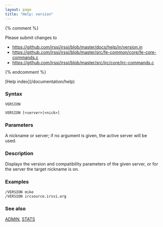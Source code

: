 ```yaml
---
layout: page
title: "Help: version"
---
```


{% comment %}

Please submit changes to
- https://github.com/irssi/irssi/blob/master/docs/help/in/version.in
- https://github.com/irssi/irssi/blob/master/src/fe-common/core/fe-core-commands.c
- https://github.com/irssi/irssi/blob/master/src/irc/core/irc-commands.c


{% endcomment %}
<nav markdown="1">
[Help index](/documentation/help)
</nav>

### Syntax ###

<div class="highlight irssisyntax"><pre style="\-\-cmdlen:6ch"><code><span class="synB">VERSION</span></code></pre></div>


<div class="highlight irssisyntax"><pre style="\-\-cmdlen:7ch"><code><span class="synB">VERSION</span> <span class="syn10">[<span class="syn09">&lt;server></span>|<span class="syn09">&lt;nick></span>]</span></code></pre></div>



### Parameters ###

A nickname or server; if no argument is given, the active server will be
used.

### Description ###

Displays the version and compatibility parameters of the given server, or
for the server the target nickname is on.

### Examples ###

    /VERSION mike
    /VERSION ircsource.irssi.org

### See also ###
[ADMIN](/documentation/help/admin), [STATS](/documentation/help/stats)

